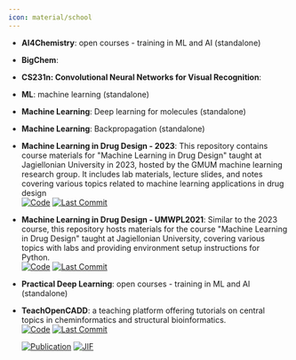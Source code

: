 ```yaml
---
icon: material/school
---
```





- **AI4Chemistry**: open courses - training in ML and AI (standalone)  




- **BigChem**:   




- **CS231n: Convolutional Neural Networks for Visual Recognition**:   




- **ML**: machine learning (standalone)  




- **Machine Learning**: Deep learning for molecules (standalone)  




- **Machine Learning**: Backpropagation (standalone)  




- **Machine Learning in Drug Design - 2023**: This repository contains course materials for "Machine Learning in Drug Design" taught at Jagiellonian University in 2023, hosted by the GMUM machine learning research group. It includes lab materials, lecture slides, and notes covering various topics related to machine learning applications in drug design  
    [![Code](https://img.shields.io/github/stars/gmum/mldd23?style=for-the-badge&logo=github)](https://github.com/gmum/mldd23) 
    [![Last Commit](https://img.shields.io/github/last-commit/gmum/mldd23?style=for-the-badge&logo=github)](https://github.com/gmum/mldd23) 




- **Machine Learning in Drug Design - UMWPL2021**: Similar to the 2023 course, this repository hosts materials for the course "Machine Learning in Drug Design" taught at Jagiellonian University, covering various topics with labs and providing environment setup instructions for Python.  
    [![Code](https://img.shields.io/github/stars/gmum/umwpl2021?style=for-the-badge&logo=github)](https://github.com/gmum/umwpl2021) 
    [![Last Commit](https://img.shields.io/github/last-commit/gmum/umwpl2021?style=for-the-badge&logo=github)](https://github.com/gmum/umwpl2021) 




- **Practical Deep Learning**: open courses - training in ML and AI (standalone)  




- **TeachOpenCADD**: a teaching platform offering tutorials on central topics in cheminformatics and structural bioinformatics.  
    [![Code](https://img.shields.io/github/stars/volkamerlab/TeachOpenCADD?style=for-the-badge&logo=github)](https://github.com/volkamerlab/TeachOpenCADD) 
    [![Last Commit](https://img.shields.io/github/last-commit/volkamerlab/TeachOpenCADD?style=for-the-badge&logo=github)](https://github.com/volkamerlab/TeachOpenCADD) 

    [![Publication](https://img.shields.io/badge/Publication-Citations:41-blue?style=for-the-badge&logo=bookstack)](https://doi.org/10.1186/s13321-019-0351-x) 
    [![JIF](https://img.shields.io/badge/Impact_Factor-7.10-purple?style=for-the-badge&logo=academia)](https://doi.org/10.1186/s13321-019-0351-x)


